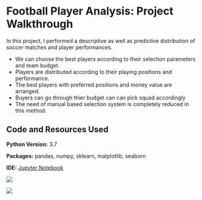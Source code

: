 # Football Player Analysis: Project Walkthrough
In this project, I performed a descriptive as well as predictive distribution of soccer matches and player performances. 

* We can choose the best players according to their selection parameters and team budget. 
* Players are distributed according to their playing positions and performance.
* The best players with preferred positions and money value are arranged.
* Buyers can go through thier budget can can pick squad accordingly
* The need of manual based selection system is completely reduced in this method.

## Code and Resources Used

**Python Version:** 3.7

**Packages:** pandas, numpy, sklearn, matplotlib, seaborn

**IDE:** [Jupyter Notebook](https://jupyter.org/)

![](/images/Pot_Ovr.png)

![](/images/Age_potential.png)
